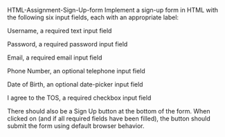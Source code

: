 HTML-Assignment-Sign-Up-form
Implement a sign-up form in HTML with the following six input fields, each with an appropriate label:

Username, a required text input field

Password, a required password input field

Email, a required email input field

Phone Number, an optional telephone input field

Date of Birth, an optional date-picker input field

I agree to the TOS, a required checkbox input field

There should also be a Sign Up button at the bottom of the form. When clicked on (and if all required fields have been filled), the button should submit the form using default browser behavior.